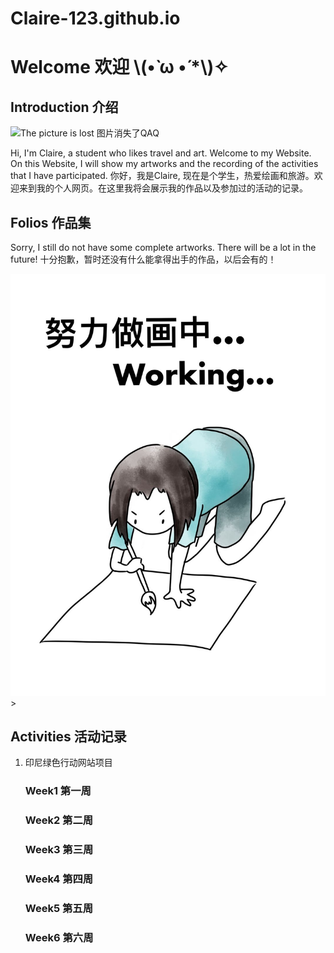 # Claire-123.github.io
<h1>Welcome 欢迎 \(•̀ ω •́ *\)✧</h1>
<h2>Introduction 介绍</h2>
<img src="自画像1.jpg" alt="The picture is lost 图片消失了QAQ">
<p>Hi, I'm Claire, a student who likes travel and art. Welcome to my Website. On this Website, I will show my artworks and the recording of the activities that I have participated.
你好，我是Claire, 现在是个学生，热爱绘画和旅游。欢迎来到我的个人网页。在这里我将会展示我的作品以及参加过的活动的记录。</p>
<h2>Folios 作品集</h2>
<p>Sorry, I still do not have some complete artworks. There will be a lot in the future!
十分抱歉，暂时还没有什么能拿得出手的作品，以后会有的！</p>
<img src="正在画.jpg" alt="The picture is lost 图片消失了QAQ">>
<h2>Activities 活动记录</h2>
<ol>
  <li>印尼绿色行动网站项目</li>
  <h3>Week1 第一周</h3>
  <p></p>
  <h3>Week2 第二周</h3>
  <p></p>
  <h3>Week3 第三周</h3>
  <p></p>
  <h3>Week4 第四周</h3>
  <p></p>
  <h3>Week5 第五周</h3>
  <p></p>
  <h3>Week6 第六周</h3>
  <p></p>
</ol>
